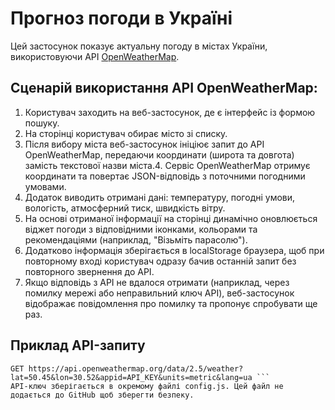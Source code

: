  # Прогноз погоди в Україні
 Цей застосунок показує актуальну погоду в містах України, використовуючи API [OpenWeatherMap](https://openweathermap.org/).
 
## Cценарій використання API OpenWeatherMap:
 1. Користувач заходить на веб-застосунок, де є інтерфейс із формою пошуку.
 2. На сторінці користувач обирає місто зі списку.
 3. Після вибору міста веб-застосунок ініціює запит до API OpenWeatherMap, передаючи координати (широта та довгота) замість текстової назви міста.4. Сервіс OpenWeatherMap отримує координати та повертає JSON-відповідь з поточними погодними умовами.
 5. Додаток виводить отримані дані: температуру, погодні умови, вологість, атмосферний тиск, швидкість вітру.
 6. На основі отриманої інформації на сторінці динамічно оновлюється віджет погоди з відповідними іконками, кольорами та рекомендаціями (наприклад, "Візьміть парасолю").
 7. Додатково інформація зберігається в localStorage браузера, щоб при повторному вході користувач одразу бачив останній запит без повторного звернення до API.
 8. Якщо відповідь з API не вдалося отримати (наприклад, через помилку мережі або неправильний ключ API), веб-застосунок відображає повідомлення про помилку та пропонує спробувати ще раз.

 ## Приклад API-запиту
```http
GET https://api.openweathermap.org/data/2.5/weather?lat=50.45&lon=30.52&appid=API_KEY&units=metric&lang=ua ```
API-ключ зберігається в окремому файлі config.js. Цей файл не додається до GitHub щоб зберегти безпеку.